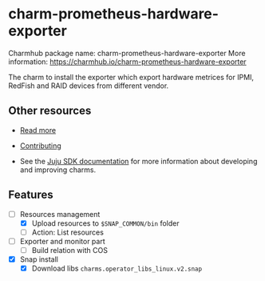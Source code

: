 <!--
Avoid using this README file for information that is maintained or published elsewhere, e.g.:

* metadata.yaml > published on Charmhub
* documentation > published on (or linked to from) Charmhub
* detailed contribution guide > documentation or CONTRIBUTING.md

Use links instead.
-->

# charm-prometheus-hardware-exporter

Charmhub package name: charm-prometheus-hardware-exporter
More information: https://charmhub.io/charm-prometheus-hardware-exporter


The charm to install the exporter which export hardware metrices for IPMI, RedFish and RAID devices from different vendor.

## Other resources

<!-- If your charm is documented somewhere else other than Charmhub, provide a link separately. -->

- [Read more](https://example.com)

- [Contributing](CONTRIBUTING.md) <!-- or link to other contribution documentation -->

- See the [Juju SDK documentation](https://juju.is/docs/sdk) for more information about developing and improving charms.


## Features

- [ ] Resources management
    - [x] Upload resources to `$SNAP_COMMON/bin` folder
    - [ ] Action: List resources

- [ ] Exporter and monitor part
    - [ ] Build relation with COS

- [x] Snap install
    - [x] Download libs `charms.operator_libs_linux.v2.snap`
